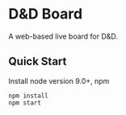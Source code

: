 # D&D Board

A web-based live board for D&D.


## Quick Start

Install node version 9.0+, npm

`npm install`  
`npm start`